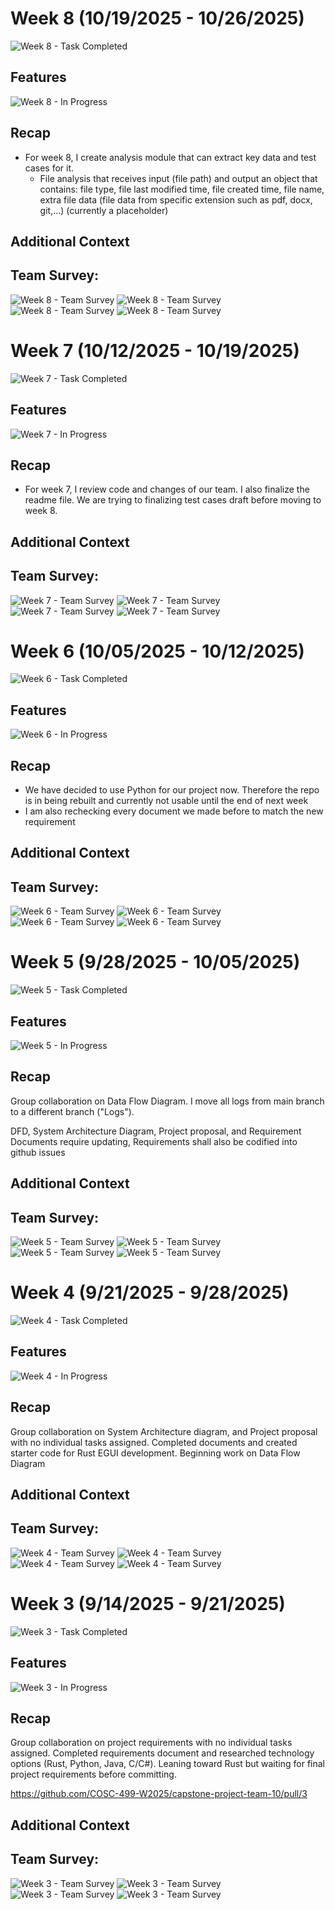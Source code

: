 # Week 8 (10/19/2025 - 10/26/2025)

![Week 8 - Task Completed](W8/Done.png)


## Features

![Week 8 - In Progress](W8/Features.png)

## Recap

- For week 8, I create analysis module that can extract key data and test cases for it.
  - File analysis that receives input (file path) and output an object that contains: file type, file last modified time, file created time, file name, extra file data (file data from specific extension such as pdf, docx, git,...) (currently a placeholder)

## Additional Context
## Team Survey:


![Week 8 - Team Survey](W8/Team_Survey.png)
![Week 8 - Team Survey](W8/Team_Survey_(1).png)
![Week 8 - Team Survey](W8/Team_Survey_(2).png)
![Week 8 - Team Survey](W8/Team_Survey_(3).png)

# Week 7 (10/12/2025 - 10/19/2025)

![Week 7 - Task Completed](W7/Done.png)


## Features

![Week 7 - In Progress](W7/Features.png)

## Recap

- For week 7, I review code and changes of our team. I also finalize the readme file. We are trying to finalizing test cases draft before moving to week 8.

## Additional Context
## Team Survey:


![Week 7 - Team Survey](W7/Team_Survey.png)
![Week 7 - Team Survey](W7/Team_Survey_(1).png)
![Week 7 - Team Survey](W7/Team_Survey_(2).png)
![Week 7 - Team Survey](W7/Team_Survey_(3).png)

# Week 6 (10/05/2025 - 10/12/2025)

![Week 6 - Task Completed](W6/Done.png)


## Features

![Week 6 - In Progress](W6/Features.png)

## Recap

- We have decided to use Python for our project now. Therefore the repo is in being rebuilt and currently not usable until the end of next week
- I am also rechecking every document we made before to match the new requirement

## Additional Context
## Team Survey:


![Week 6 - Team Survey](W6/Team_Survey.png)
![Week 6 - Team Survey](W6/Team_Survey_(1).png)
![Week 6 - Team Survey](W6/Team_Survey_(2).png)
![Week 6 - Team Survey](W6/Team_Survey_(3).png)

# Week 5 (9/28/2025 - 10/05/2025)

![Week 5 - Task Completed](W5/Done.png)


## Features

![Week 5 - In Progress](W5/Features.png)

## Recap

Group collaboration on Data Flow Diagram.
I move all logs from main branch to a different branch ("Logs").

DFD, System Architecture Diagram, Project proposal, and Requirement Documents require updating, Requirements shall also be codified into github issues

## Additional Context
## Team Survey:


![Week 5 - Team Survey](W5/Team_Survey.png)
![Week 5 - Team Survey](W5/Team_Survey_(1).png)
![Week 5 - Team Survey](W5/Team_Survey_(2).png)
![Week 5 - Team Survey](W5/Team_Survey_(3).png)

# Week 4 (9/21/2025 - 9/28/2025)

![Week 4 - Task Completed](W4/Done.png)


## Features

![Week 4 - In Progress](W4/Features.png)


## Recap

Group collaboration on System Architecture diagram, and Project proposal with no individual tasks assigned. Completed documents and created starter code for Rust EGUI development. Beginning work on Data Flow Diagram
  

## Additional Context
## Team Survey:


![Week 4 - Team Survey](W4/Team_Survey.png)
![Week 4 - Team Survey](W4/Team_Survey_(1).png)
![Week 4 - Team Survey](W4/Team_Survey_(2).png)
![Week 4 - Team Survey](W4/Team_Survey_(3).png)



# Week 3 (9/14/2025 - 9/21/2025)

![Week 3 - Task Completed](W3/Done.png)


## Features

![Week 3 - In Progress](W3/Features.png)


## Recap

Group collaboration on project requirements with no individual tasks assigned. Completed requirements document and researched technology options (Rust, Python, Java, C/C#). Leaning toward Rust but waiting for final project requirements before committing.

https://github.com/COSC-499-W2025/capstone-project-team-10/pull/3

## Additional Context
## Team Survey:


![Week 3 - Team Survey](W3/Team_Survey.png)
![Week 3 - Team Survey](W3/Team_Survey_(1).png)
![Week 3 - Team Survey](W3/Team_Survey_(2).png)
![Week 3 - Team Survey](W3/Team_Survey_(3).png)

